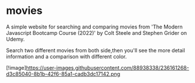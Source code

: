# movies

A simple website for searching and comparing movies from 'The Modern Javascript Bootcamp Course (2022)' by Colt Steele and Stephen Grider on Udemy.

Search two different movies from both side,then you'll see the more detail information and a comparison with different color.

[!image]https://user-images.githubusercontent.com/88938338/236161268-d3c85040-8b1b-42f6-85a1-cadb3dc17142.png
